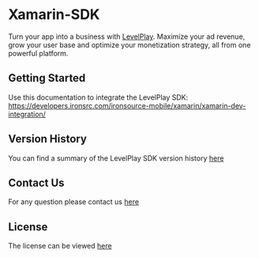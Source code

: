 # Xamarin-SDK
Turn your app into a business with [LevelPlay](https://www.is.com/). Maximize your ad revenue, grow your user base and optimize your monetization strategy, all from one powerful platform.

## Getting Started
Use this documentation to integrate the LevelPlay SDK:
https://developers.ironsrc.com/ironsource-mobile/xamarin/xamarin-dev-integration/

## Version History 
You can find a summary of the LevelPlay SDK version history [here](https://developers.ironsrc.com/ironsource-mobile/xamarin/sdk-change-log/)


## Contact Us
For any question please contact us [here](https://ironsrc.formtitan.com/knowledge-center#/) 

## License 
The license can be viewed [here](https://github.com/ironsource-mobile/Xamarin-sdk/blob/master/LICENSE)
